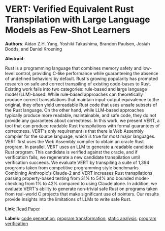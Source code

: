 # VERT: Verified Equivalent Rust Transpilation with Large Language Models as Few-Shot Learners

**Authors**: Aidan Z.H. Yang, Yoshiki Takashima, Brandon Paulsen, Josiah Dodds, and Daniel Kroening

**Abstract**:

Rust is a programming language that combines memory safety and low-level control, providing C-like performance while guaranteeing the absence of undefined behaviors by default. Rust's growing popularity has prompted research on safe and correct transpiling of existing code-bases to Rust. Existing work falls into two categories: rule-based and large language model (LLM)-based. While rule-based approaches can theoretically produce correct transpilations that maintain input-output equivalence to the original, they often yield unreadable Rust code that uses unsafe subsets of the Rust language. On the other hand, while LLM-based approaches typically produce more readable, maintainable, and safe code, they do not provide any guarantees about correctness. In this work, we present VERT, a tool that can produce readable Rust transpilations with formal guarantees of correctness. VERT's only requirement is that there is Web Assembly compiler for the source language, which is true for most major languages. VERT first uses the Web Assembly compiler to obtain an oracle Rust program. In parallel, VERT uses an LLM to generate a readable candidate Rust program. This candidate is verified against the oracle, and if verification fails, we regenerate a new candidate transpilation until verification succeeds. We evaluate VERT by transpiling a suite of 1,394 programs taken from competitive programming style benchmarks. Combining Anthropic's Claude-2 and VERT increases Rust transpilations passing property-based testing from 31% to 54% and bounded model-checking from 1% to 42% compared to using Claude alone. In addition, we evaluate VERT's ability to generate non-trivial safe Rust on programs taken from real-world C projects that make significant use of pointers. Our results provide insights into the limitations of LLMs to write safe Rust.

**Link**: [Read Paper](https://arxiv.org/abs/2404.18852)

**Labels**: [code generation](../../labels/code_generation.md), [program transformation](../../labels/program_transformation.md), [static analysis](../../labels/static_analysis.md), [program verification](../../labels/program_verification.md)
